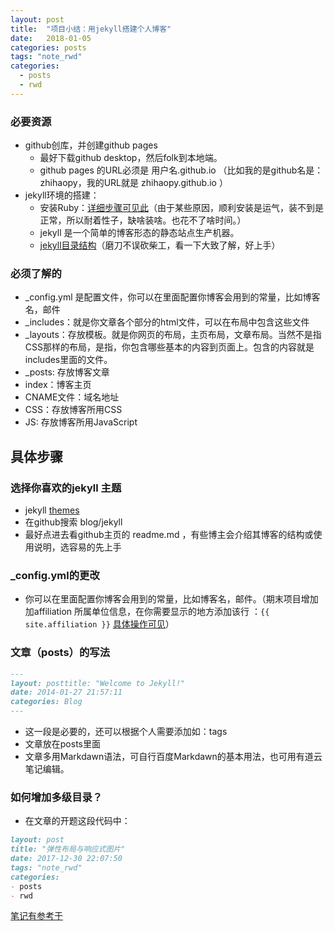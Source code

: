 ```yaml
---
layout: post
title:  "项目小结：用jekyll搭建个人博客"
date:   2018-01-05
categories: posts
tags: "note_rwd"
categories:
  - posts
  - rwd
---
```


### 必要资源
* github创库，并创建github pages 
    * 最好下载github desktop，然后folk到本地端。
    * github pages 的URL必须是 用户名.github.io （比如我的是github名是：zhihaopy，我的URL就是 zhihaopy.github.io ）
* jekyll环境的搭建：
    * 安装Ruby：[详细步骤可见此](https://hanteng.github.io/notes_tech/jekyll/Ruby/)（由于某些原因，顺利安装是运气，装不到是正常，所以耐着性子，缺啥装啥。也花不了啥时间。）
    * jekyll 是一个简单的博客形态的静态站点生产机器。
    * [jekyll目录结构](http://jekyllcn.com/docs/structure/)（磨刀不误砍柴工，看一下大致了解，好上手）

### 必须了解的
* _config.yml 是配置文件，你可以在里面配置你博客会用到的常量，比如博客名，邮件
* _includes：就是你文章各个部分的html文件，可以在布局中包含这些文件
* _layouts：存放模板。就是你网页的布局，主页布局，文章布局。当然不是指CSS那样的布局，是指，你包含哪些基本的内容到页面上。包含的内容就是includes里面的文件。
* _posts: 存放博客文章
* index：博客主页
* CNAME文件：域名地址
* CSS：存放博客所用CSS
* JS: 存放博客所用JavaScript 

## 具体步骤
### 选择你喜欢的jekyll 主题
* jekyll [themes](http://jekyllthemes.org/)
* 在github搜索 blog/jekyll
* 最好点进去看github主页的 readme.md ，有些博主会介绍其博客的结构或使用说明，选容易的先上手


### _config.yml的更改
* 你可以在里面配置你博客会用到的常量，比如博客名，邮件。（期末项目增加加affiliation 所属单位信息，在你需要显示的地方添加该行
 ：```{{ site.affiliation }}``` [具体操作可见](https://github.com/hanteng/hanteng.github.io/commit/ace637f070c812d7fd11ae25014ed0892aa81b6b)）

### 文章（posts）的写法
```md
---
layout: posttitle: "Welcome to Jekyll!"
date: 2014-01-27 21:57:11
categories: Blog
---
```
* 这一段是必要的，还可以根据个人需要添加如：tags
* 文章放在posts里面
* 文章多用Markdawn语法，可自行百度Markdawn的基本用法，也可用有道云笔记编辑。


### 如何增加多级目录？
* 在文章的开题这段代码中：
```md
layout: post 
title: "弹性布局与响应式图片" 
date: 2017-12-30 22:07:50 
tags: "note_rwd" 
categories:
- posts
- rwd
```





[笔记有参考于](http://www.cnblogs.com/kzd666/p/4733996.html)